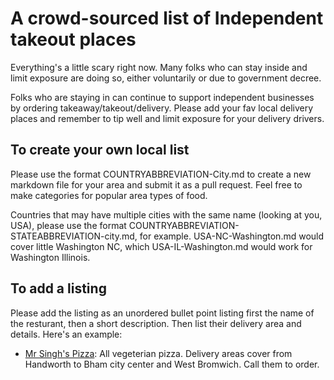 # A crowd-sourced list of Independent takeout places

Everything's a little scary right now. Many folks who can stay inside and limit exposure are doing so, either voluntarily or due to government decree. 

Folks who are staying in can continue to support independent businesses by ordering takeaway/takeout/delivery. Please add your fav local delivery places and remember to tip well and limit exposure for your delivery drivers.

To create your own local list
----------
Please use the format COUNTRYABBREVIATION-City.md to create a new markdown file for your area and submit it as a pull request. Feel free to make categories for popular area types of food. 

Countries that may have multiple cities with the same name (looking at you, USA), please use the format COUNTRYABBREVIATION-STATEABBREVIATION-city.md, for example. USA-NC-Washington.md would cover little Washington NC, which USA-IL-Washington.md would work for Washington Illinois.

To add a listing
-------
Please add the listing as an unordered bullet point listing first the name of the resturant, then a short description. Then list their delivery area and details. Here's an example:

* [Mr Singh's Pizza](http://www.mrsinghspizza.co.uk/): All vegeterian pizza. Delivery areas cover from Handworth to Bham city center and West Bromwich. Call them to order.
